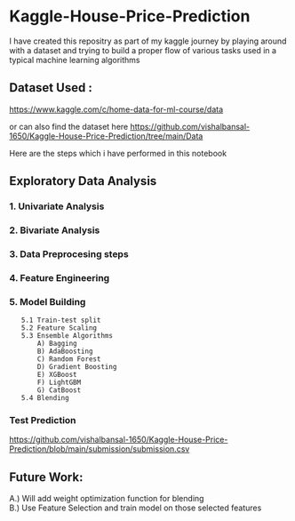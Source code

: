 # Kaggle-House-Price-Prediction

I have created this repositry as part of my kaggle journey by playing around with a dataset and trying to build a proper flow of various tasks used in a typical machine learning algorithms 

## Dataset Used : 
https://www.kaggle.com/c/home-data-for-ml-course/data

or can also find the dataset here 
https://github.com/vishalbansal-1650/Kaggle-House-Price-Prediction/tree/main/Data

Here are the steps which i have performed in this notebook 

## Exploratory Data Analysis 
  ### 1. Univariate Analysis
  ### 2. Bivariate Analysis
  ### 3. Data Preprocesing steps
  ### 4. Feature Engineering
  ### 5. Model Building
       5.1 Train-test split
       5.2 Feature Scaling
       5.3 Ensemble Algorithms 
           A) Bagging
           B) AdaBoosting
           C) Random Forest
           D) Gradient Boosting
           E) XGBoost
           F) LightGBM
           G) CatBoost
       5.4 Blending
       
  ### Test Prediction
  https://github.com/vishalbansal-1650/Kaggle-House-Price-Prediction/blob/main/submission/submission.csv
  
       
## Future Work:
A.) Will add weight optimization function for blending
<Br>B.) Use Feature Selection and train model on those selected features</Br>


      
  
